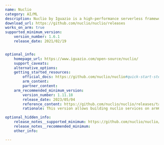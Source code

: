 ```yaml
---
name: Nuclio
category: AI/ML
description: Nuclio by Iguazio is a high-performance serverless framework for real-time data and machine learning workloads. It enables developers to deploy inference functions with sub-second latency, making it ideal for integrating into AI pipelines and production-grade model serving. 
download_url: https://github.com/nuclio/nuclio/releases
works_on_arm: true
supported_minimum_version:
    version_number: 1.6.1
    release_date: 2021/02/19


optional_info:
    homepage_url: https://www.iguazio.com/open-source/nuclio/
    support_caveats:
    alternative_options:
    getting_started_resources:
        official_docs: https://github.com/nuclio/nuclio#quick-start-steps
        arm_content:
        partner_content:
    arm_recommended_minimum_version:
        version_number: 1.11.18
        release_date: 2023/05/04
        reference_content: https://github.com/nuclio/nuclio/releases/tag/1.11.18
        rationale: This version allows building nuclio services on arm64-based systems, fixes building java & go runtimes for arm, and also fixes building images for arm.

optional_hidden_info:
    release_notes__supported_minimum: https://github.com/nuclio/nuclio/releases/tag/1.6.0
    release_notes__recommended_minimum:
    other_info:

---
```

